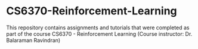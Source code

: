 # CS6370-Reinforcement-Learning

This repository contains assignments and tutorials that were completed as part of the course CS6370 - Reinforcement Learning (Course instructor: Dr. Balaraman Ravindran)
